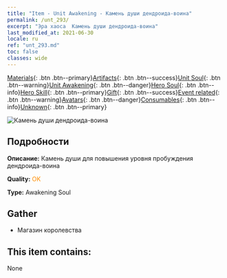 ```yaml
---
title: "Item - Unit Awakening - Камень души дендроида-воина"
permalink: /unt_293/
excerpt: "Эра хаоса  Камень души дендроида-воина"
last_modified_at: 2021-06-30
locale: ru
ref: "unt_293.md"
toc: false
classes: wide
---
```

 [Materials](/ItemsRU/){: .btn .btn--primary}[Artifacts](/ItemsRU/Artifacts/){: .btn .btn--success}[Unit Soul](/ItemsRU/UnitSoul/){: .btn .btn--warning}[Unit Awakening](/ItemsRU/UnitAwakening/){: .btn .btn--danger}[Hero Soul](/ItemsRU/HeroSoul/){: .btn .btn--info}[Hero Skill](/ItemsRU/HeroSkill/){: .btn .btn--primary}[Gift](/ItemsRU/Gift/){: .btn .btn--success}[Event related](/ItemsRU/Events/){: .btn .btn--warning}[Avatars](/ItemsRU/Avatars/){: .btn .btn--danger}[Consumables](/ItemsRU/Consumables/){: .btn .btn--info}[Unknown](/ItemsRU/Unknown/){: .btn .btn--primary}

 ![Камень души дендроида-воина](/images/u/tia_shuyao.jpg)

## Подробности
 **Описание:** Камень души для повышения уровня пробуждения дендроида-воина

 **Quality:** <span style="color: #FF8C00">OK</span>

 **Type:** Awakening Soul

## Gather

*    Магазин королевства 

## This item contains:

  None

